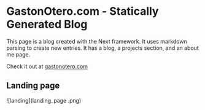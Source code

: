 # GastonOtero.com - Statically Generated Blog

This page is a blog created with the Next framework. It uses markdown parsing to create new entries. It has a blog, a projects section, and an about me page.

Check it out at [gastonotero.com](https://gastonotero.com)

## Landing page

![landing](landing_page .png)
